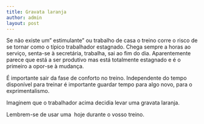```yaml
---
title: Gravata laranja
author: admin
layout: post
---
```

Se não existe um&#8221; estimulante&#8221; ou trabalho de casa o treino corre o risco de se tornar como o típico trabalhador estagnado. Chega sempre a horas ao serviço, senta-se à secretária, trabalha, sai ao fim do dia. Aparentemente parece que está a ser produtivo mas está totalmente estagnado e é o primeiro a opor-se à mudança.

É importante sair da fase de conforto no treino. Independente do tempo disponível para treinar é importante guardar tempo para algo novo, para o exprimentalismo.

Imaginem que o trabalhador acima decidia levar uma gravata laranja.

Lembrem-se de usar uma  hoje durante o vosso treino.